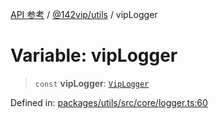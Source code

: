 [API 参考](../../../index.md) / [@142vip/utils](../index.md) / vipLogger

# Variable: vipLogger

> `const` **vipLogger**: [`VipLogger`](../classes/VipLogger.md)

Defined in: [packages/utils/src/core/logger.ts:60](https://github.com/142vip/core-x/blob/15d5bc9ef4bece78c0e60bdf074a2d245f625100/packages/utils/src/core/logger.ts#L60)
